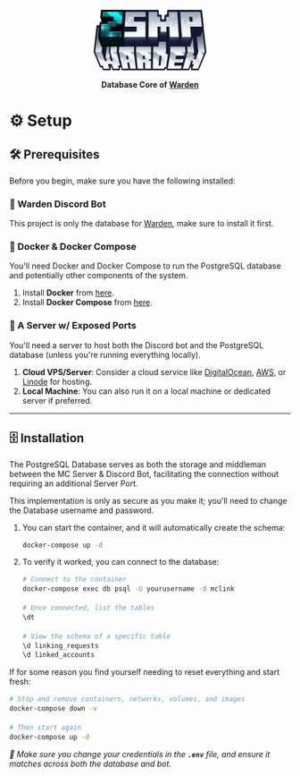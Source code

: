 <p align="center">
  <a href="https://github.com/ZSMP-Public/WardenDB">
    <img src="https://github.com/ZSMP-Public/Warden/raw/main/assets/project/warden.png" alt="Warden" width="40%" />
  </a>
</p>
<p align="center">
  <strong>Database Core of <a href="https://github.com/ZSMP-Public/Warden">Warden</a></strong>
</p>


# ⚙️ Setup

## 🛠️ Prerequisites
Before you begin, make sure you have the following installed:

### 🔹 Warden Discord Bot
This project is only the database for [Warden](https://github.com/ZSMP-Public/Warden?tab=readme-ov-file), make sure to install it first.
### 🔹 Docker & Docker Compose
You'll need Docker and Docker Compose to run the PostgreSQL database and potentially other components of the system.

1. Install **Docker** from [here](https://docs.docker.com/get-docker/).
2. Install **Docker Compose** from [here](https://docs.docker.com/compose/install/).

### 🔹 A Server w/ Exposed Ports
You'll need a server to host both the Discord bot and the PostgreSQL database (unless you're running everything locally).

1. **Cloud VPS/Server**: Consider a cloud service like [DigitalOcean](https://www.digitalocean.com/), [AWS](https://aws.amazon.com/), or [Linode](https://www.linode.com/) for hosting.
2. **Local Machine**: You can also run it on a local machine or dedicated server if preferred.

---

## 🗄️ Installation
The PostgreSQL Database serves as both the storage and middleman between the MC Server & Discord Bot, facilitating the connection without requiring an additional Server Port.

This implementation is only as secure as you make it; you'll need to change the Database username and password.

1. You can start the container, and it will automatically create the schema:
    ```bash
    docker-compose up -d
    ```

2. To verify it worked, you can connect to the database:
    ```bash
    # Connect to the container
    docker-compose exec db psql -U yourusername -d mclink
    
    # Once connected, list the tables
    \dt
    
    # View the schema of a specific table
    \d linking_requests
    \d linked_accounts 
    ```

If for some reason you find yourself needing to reset everything and start fresh:
```bash
# Stop and remove containers, networks, volumes, and images
docker-compose down -v

# Then start again
docker-compose up -d
```

_🔐 Make sure you change your credentials in the **`.env`** file, and ensure it matches across both the database and bot._

